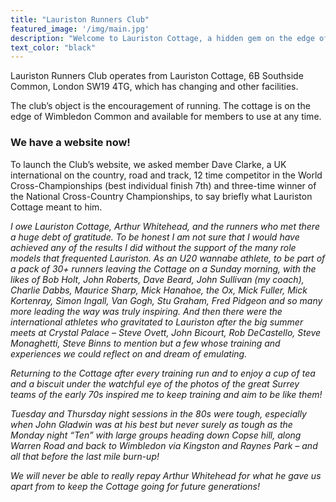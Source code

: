 ```yaml
---
title: "Lauriston Runners Club"
featured_image: '/img/main.jpg'
description: "Welcome to Lauriston Cottage, a hidden gem on the edge of Wimbledon Common"
text_color: "black"
---
```


Lauriston Runners Club operates from Lauriston Cottage, 6B Southside Common, London SW19 4TG, which has changing and other facilities.

The club’s object is the encouragement of running. The cottage is on the edge of Wimbledon Common and available for members to use at any time.

### We have a website now!

To launch the Club’s website, we asked member Dave Clarke, a UK international on the country, road and track, 12 time competitor in the World Cross-Championships (best individual finish 7th) and three-time winner of the National Cross-Country Championships, to say briefly what Lauriston Cottage meant to him.

*I owe Lauriston Cottage, Arthur Whitehead, and the runners who met there a huge debt of gratitude. To be honest I am not sure that I would have achieved any of the results I did without the support of the many role models that frequented Lauriston. As an U20 wannabe athlete, to be part of a pack of 30+ runners leaving the Cottage on a Sunday morning, with the likes of Bob Holt, John Roberts, Dave Beard, John Sullivan (my coach), Charlie Dabbs, Maurice Sharp, Mick Hanahoe, the Ox, Mick Fuller, Mick Kortenray, Simon Ingall, Van Gogh, Stu Graham, Fred Pidgeon and so many more leading the way was truly inspiring. And then there were the international athletes who gravitated to Lauriston after the big summer meets at Crystal Palace – Steve Ovett, John Bicourt, Rob DeCastello, Steve Monaghetti, Steve Binns to mention but a few whose training and experiences we could reflect on and dream of emulating.*

*Returning to the Cottage after every training run and to enjoy a cup of tea and a biscuit under the watchful eye of the photos of the great Surrey teams of the early 70s inspired me to keep training and aim to be like them!*

*Tuesday and Thursday night sessions in the 80s were tough, especially when John Gladwin was at his best but never surely as tough as the Monday night “Ten” with large groups heading down Copse hill, along Warren Road and back to Wimbledon via Kingston and Raynes Park – and all that before the last mile burn-up!*

*We will never be able to really repay Arthur Whitehead for what he gave us apart from to keep the Cottage going for future generations!*


